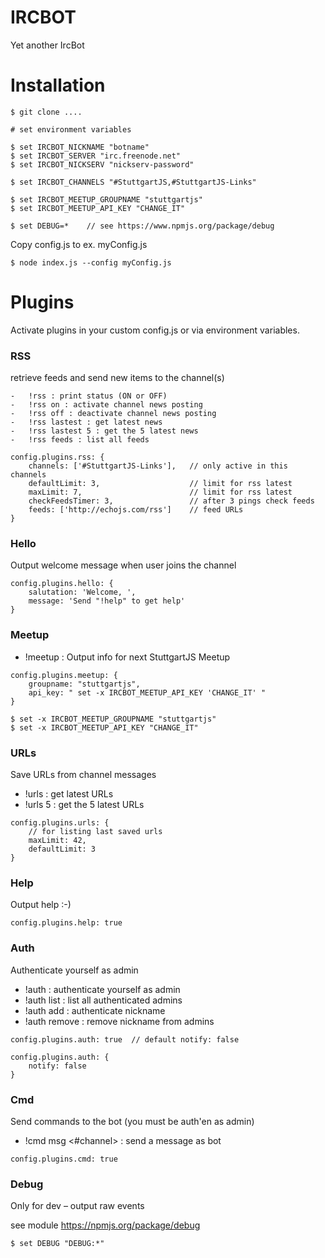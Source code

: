 IRCBOT
======

Yet another IrcBot

Installation
============

```
$ git clone ....

# set environment variables

$ set IRCBOT_NICKNAME "botname"
$ set IRCBOT_SERVER "irc.freenode.net"
$ set IRCBOT_NICKSERV "nickserv-password"

$ set IRCBOT_CHANNELS "#StuttgartJS,#StuttgartJS-Links"

$ set IRCBOT_MEETUP_GROUPNAME "stuttgartjs"
$ set IRCBOT_MEETUP_API_KEY "CHANGE_IT"

$ set DEBUG=*    // see https://www.npmjs.org/package/debug
```

Copy config.js to ex. myConfig.js

```
$ node index.js --config myConfig.js
```

Plugins
=======

Activate plugins in your custom config.js or via environment variables.

### RSS

retrieve feeds and send new items to the channel(s)

```
-	!rss : print status (ON or OFF)
-	!rss on : activate channel news posting
-	!rss off : deactivate channel news posting
-	!rss lastest : get latest news
-	!rss lastest 5 : get the 5 latest news
-	!rss feeds : list all feeds
```

```
config.plugins.rss: {
    channels: ['#StuttgartJS-Links'],   // only active in this channels
    defaultLimit: 3,                    // limit for rss latest
    maxLimit: 7,                        // limit for rss latest
    checkFeedsTimer: 3,                 // after 3 pings check feeds
    feeds: ['http://echojs.com/rss']    // feed URLs
}
```

### Hello

Output welcome message when user joins the channel

```
config.plugins.hello: {
    salutation: 'Welcome, ',
    message: 'Send "!help" to get help'
}
```

### Meetup

-	!meetup : Output info for next StuttgartJS Meetup

```
config.plugins.meetup: {
    groupname: "stuttgartjs",
    api_key: " set -x IRCBOT_MEETUP_API_KEY 'CHANGE_IT' "
}
```

```
$ set -x IRCBOT_MEETUP_GROUPNAME "stuttgartjs"
$ set -x IRCBOT_MEETUP_API_KEY "CHANGE_IT"
```

### URLs

Save URLs from channel messages

-	!urls : get latest URLs
-	!urls 5 : get the 5 latest URLs

```
config.plugins.urls: {
    // for listing last saved urls
    maxLimit: 42,
    defaultLimit: 3
}
```

### Help

Output help :-)

```
config.plugins.help: true
```

### Auth

Authenticate yourself as admin

-	!auth : authenticate yourself as admin
-	!auth list : list all authenticated admins
-	!auth add <nickname> : authenticate nickname
-	!auth remove <nickname> : remove nickname from admins

```
config.plugins.auth: true  // default notify: false

config.plugins.auth: {
    notify: false
}
```

### Cmd

Send commands to the bot (you must be auth'en as admin)

-	!cmd msg <#channel> <your message> : send a message as bot

```
config.plugins.cmd: true
```

### Debug

Only for dev – output raw events

see module https://npmjs.org/package/debug

```
$ set DEBUG "DEBUG:*"
```
